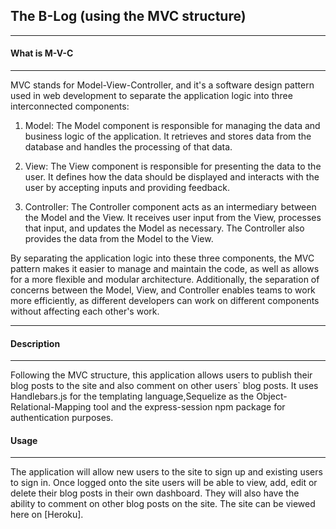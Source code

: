 ## The B-Log (using the MVC structure)
___
#### What is M-V-C
____
MVC stands for Model-View-Controller, and it's a software design pattern used in web development to separate the application logic into three interconnected components:

1. Model: The Model component is responsible for managing the data and business logic of the application. It retrieves and stores data from the database and handles the processing of that data.

2. View: The View component is responsible for presenting the data to the user. It defines how the data should be displayed and interacts with the user by accepting inputs and providing feedback.

3. Controller: The Controller component acts as an intermediary between the Model and the View. It receives user input from the View, processes that input, and updates the Model as necessary. The Controller also provides the data from the Model to the View.

By separating the application logic into these three components, the MVC pattern makes it easier to manage and maintain the code, as well as allows for a more flexible and modular architecture. Additionally, the separation of concerns between the Model, View, and Controller enables teams to work more efficiently, as different developers can work on different components without affecting each other's work.
____

#### Description
___
Following the MVC structure, this application allows users to publish their blog posts to the site and also comment on other users` blog posts. It uses Handlebars.js for the templating language,Sequelize as the Object-Relational-Mapping tool and the express-session npm package for authentication purposes. 

#### Usage
_____
The application will allow new users to the site to sign up and existing users to sign in. Once logged onto the site users will be able to view, add, edit or delete their blog posts in their own dashboard. They will also have the ability to comment on other blog posts on the site. 
The site can be viewed here on [Heroku].

 
